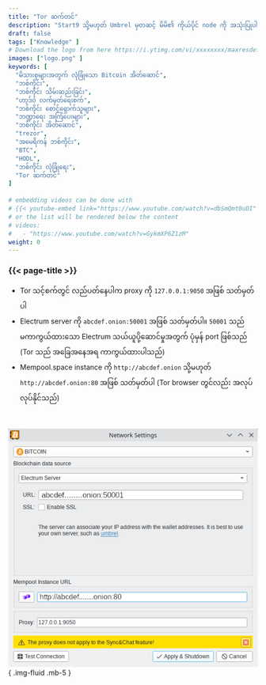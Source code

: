 ```yaml
---
title: "Tor ဆက်တင်"
description: "Start9 သို့မဟုတ် Umbrel မှတဆင့် မိမိ၏ ကိုယ်ပိုင် node ကို အသုံးပြုပါ"
draft: false
tags: ["Knowledge" ]
# Download the logo from here https://i.ytimg.com/vi/xxxxxxxx/maxresdefault.jpg
images: ["logo.png" ]
keywords: [
  "မိသားစုများအတွက် လုံခြုံသော Bitcoin အိတ်ဆောင်",
  "ဘစ်ကိုင်း",
  "ဘစ်ကိုင်း သိမ်းဆည်းခြင်း",
  "ဟာ့ဒ်ဝဲ လက်မှတ်ရေးစက်",
  "ဘစ်ကိုင်း စောင့်ရှောက်သူများ",
  "ဘဏ္ဍာရေး အကြံပေးများ",
  "ဘစ်ကိုင်း အိတ်ဆောင်",
  "trezor",
  "အမေရိကန် ဘစ်ကိုင်း",
  "BTC",
  "HODL",
  "ဘစ်ကိုင်း လုံခြုံရေး",
  "Tor ဆက်တင်"
]

# embedding videos can be done with 
# {{< youtube-embed link="https://www.youtube.com/watch?v=dbSmQmt0uDI" >}}
# or the list will be rendered below the content
# videos:
#   - "https://www.youtube.com/watch?v=GykmXP6Z1zM"
weight: 0
---
```


### {{< page-title >}}  
 

- Tor သင့်စက်တွင် လည်ပတ်နေပါက proxy ကို `127.0.0.1:9050` အဖြစ် သတ်မှတ်ပါ  
- Electrum server ကို `abcdef.onion:50001` အဖြစ် သတ်မှတ်ပါ။ `50001` သည် မကာကွယ်ထားသော Electrum သယ်ယူပို့ဆောင်မှုအတွက် ပုံမှန် port ဖြစ်သည် (Tor သည် အခြေအနေအရ ကာကွယ်ထားပါသည်)  
- Mempool.space instance ကို `http://abcdef.onion` သို့မဟုတ် `http://abcdef.onion:80` အဖြစ် သတ်မှတ်ပါ (Tor browser တွင်လည်း အလုပ်လုပ်နိုင်သည်)

 </br>

 
 ![tor config](config.png)
 { .img-fluid .mb-5 }